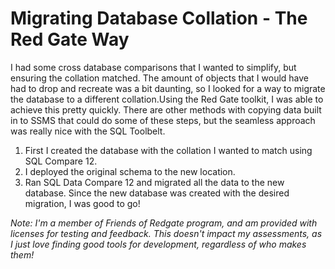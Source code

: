 # Migrating Database Collation - The Red Gate Way


I had some cross database comparisons that I wanted to simplify, but ensuring the collation matched. The amount of objects that I would have had to drop and recreate was a bit daunting, so I looked for a way to migrate the database to a different collation.Using the Red Gate toolkit, I was able to achieve this pretty quickly. There are other methods with copying data built in to SSMS that could do some of these steps, but the seamless approach was really nice with the SQL Toolbelt.

1.  First I created the database with the collation I wanted to match using SQL Compare 12.
2.  I deployed the original schema to the new location.
3.  Ran SQL Data Compare 12 and migrated all the data to the new database.
Since the new database was created with the desired migration, I was good to go!

_Note: I&#39;m a member of Friends of Redgate program, and am provided with licenses for testing and feedback. This doesn&#39;t impact my assessments, as I just love finding good tools for development, regardless of who makes them!_

